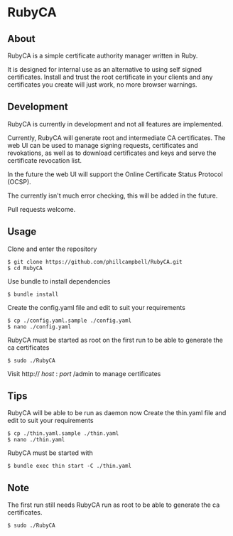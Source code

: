 # RubyCA

## About
RubyCA is a simple certificate authority manager written in Ruby.

It is designed for internal use as an alternative to using self signed certificates. Install and trust the root certificate in your clients and any certificates you create will just work, no more browser warnings.

## Development
RubyCA is currently in development and not all features are implemented. 

Currently, RubyCA will generate root and intermediate CA certificates. The web UI can be used to manage signing requests, certificates and revokations, as well as to download certificates and keys and serve the certificate revocation list. 

In the future the web UI will support the Online Certificate Status Protocol (OCSP).

The currently isn't much error checking, this will be added in the future.

Pull requests welcome.

## Usage

Clone and enter the repository

    $ git clone https://github.com/phillcampbell/RubyCA.git
    $ cd RubyCA

Use bundle to install dependencies

    $ bundle install
    
Create the config.yaml file and edit to suit your requirements

    $ cp ./config.yaml.sample ./config.yaml
    $ nano ./config.yaml

RubyCA must be started as root on the first run to be able to generate the ca certificates

    $ sudo ./RubyCA
    
Visit http:// *host* : *port* /admin to manage certificates

## Tips

RubyCA will be able to be run as daemon now
Create the thin.yaml file and edit to suit your requirements

    $ cp ./thin.yaml.sample ./thin.yaml
    $ nano ./thin.yaml
    
RubyCA must be started with

    $ bundle exec thin start -C ./thin.yaml

## Note

The first run still needs RubyCA run as root to be able to generate the ca certificates.
    
    $ sudo ./RubyCA